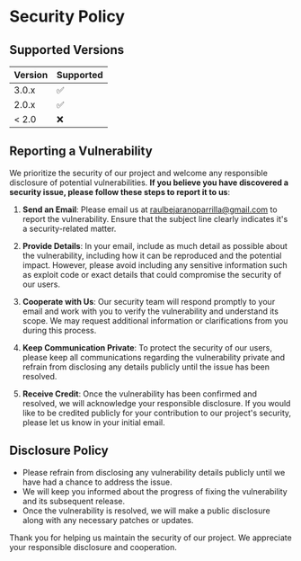 # Security Policy

## Supported Versions


| Version | Supported          |
| ------- | ------------------ |
| 3.0.x   | :white_check_mark: |
| 2.0.x   | :white_check_mark: |
| < 2.0   | :x:                |

## Reporting a Vulnerability

We prioritize the security of our project and welcome any responsible disclosure of potential vulnerabilities. **If you believe you have discovered a security issue, please follow these steps to report it to us**:

1. **Send an Email**: Please email us at raulbejaranoparrilla@gmail.com to report the vulnerability. Ensure that the subject line clearly indicates it's a security-related matter.

2. **Provide Details**: In your email, include as much detail as possible about the vulnerability, including how it can be reproduced and the potential impact. However, please avoid including any sensitive information such as exploit code or exact details that could compromise the security of our users.

3. **Cooperate with Us**: Our security team will respond promptly to your email and work with you to verify the vulnerability and understand its scope. We may request additional information or clarifications from you during this process.

4. **Keep Communication Private**: To protect the security of our users, please keep all communications regarding the vulnerability private and refrain from disclosing any details publicly until the issue has been resolved.

5. **Receive Credit**: Once the vulnerability has been confirmed and resolved, we will acknowledge your responsible disclosure. If you would like to be credited publicly for your contribution to our project's security, please let us know in your initial email.


## Disclosure Policy
* Please refrain from disclosing any vulnerability details publicly until we have had a chance to address the issue.
* We will keep you informed about the progress of fixing the vulnerability and its subsequent release.
* Once the vulnerability is resolved, we will make a public disclosure along with any necessary patches or updates.

Thank you for helping us maintain the security of our project. We appreciate your responsible disclosure and cooperation.


